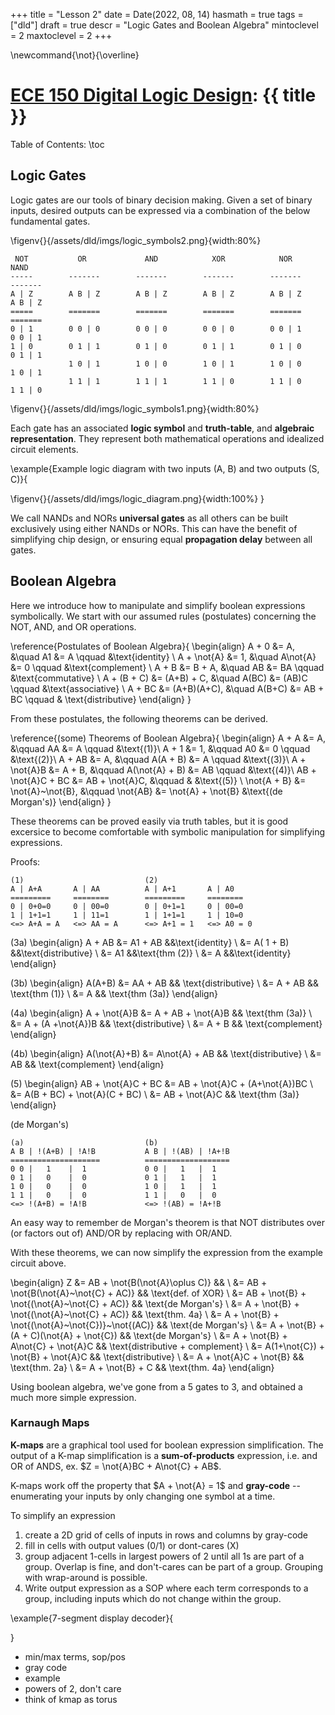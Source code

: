 +++
title = "Lesson 2"
date = Date(2022, 08, 14)
hasmath = true
tags = ["dld"]
draft = true
descr = "Logic Gates and Boolean Algebra"
mintoclevel = 2
maxtoclevel = 2
+++

\newcommand{\not}{\overline}

# [ECE 150 Digital Logic Design](/teaching/dld): {{ title }}

Table of Contents:
\toc

## Logic Gates
Logic gates are our tools of binary decision making. Given a set of binary 
inputs, desired outputs can be expressed via a combination of the below fundamental gates.

\figenv{}{/assets/dld/imgs/logic_symbols2.png}{width:80%}
```
 NOT           OR             AND            XOR            NOR            NAND
-----        -------        -------        -------        -------        -------
A | Z        A B | Z        A B | Z        A B | Z        A B | Z        A B | Z
=====        =======        =======        =======        =======        =======
0 | 1        0 0 | 0        0 0 | 0        0 0 | 0        0 0 | 1        0 0 | 1
1 | 0        0 1 | 1        0 1 | 0        0 1 | 1        0 1 | 0        0 1 | 1
             1 0 | 1        1 0 | 0        1 0 | 1        1 0 | 0        1 0 | 1
             1 1 | 1        1 1 | 1        1 1 | 0        1 1 | 0        1 1 | 0
```
\figenv{}{/assets/dld/imgs/logic_symbols1.png}{width:80%}

Each gate has an associated **logic symbol** and **truth-table**, and
**algebraic representation**. They represent both mathematical operations and
idealized circuit elements.

\example{Example logic diagram with two inputs (A, B) and two outputs (S, C)}{
<!-- \hoverfig{}{/assets/dld/imgs/ex_logic_diagram1.png}{/assets/dld/imgs/ex_logic_diagram2.png}{width:80%} -->
\figenv{}{/assets/dld/imgs/logic_diagram.png}{width:100%}
}

We call NANDs and NORs **universal gates** as all others can be built exclusively using 
either NANDs or NORs. This can have the benefit of simplifying chip design, or 
ensuring equal **propagation delay** between all gates. 

## Boolean Algebra
Here we introduce how to manipulate and simplify boolean expressions symbolically.
We start with our assumed rules (postulates) concerning the NOT, AND, and OR operations.

\reference{Postulates of Boolean Algebra}{
\begin{align}
A + 0 &= A,       &\quad A1 &= A \qquad &\text{identity} \\
A + \not{A} &= 1, &\quad A\not{A} &= 0 \qquad &\text{complement} \\
A + B &= B + A,   &\quad AB &= BA \qquad &\text{commutative} \\
A + (B + C) &= (A+B) + C, &\quad A(BC) &= (AB)C \qquad &\text{associative} \\
A + BC &= (A+B)(A+C), &\quad A(B+C) &= AB + BC \qquad & \text{distributive}
\end{align}
}

From these postulates, the following theorems can be derived.

\reference{(some) Theorems of Boolean Algebra}{
\begin{align}
A + A &= A, &\qquad AA &= A \qquad &\text{(1)}\\
A + 1 &= 1, &\qquad A0 &= 0 \qquad &\text{(2)}\\
A + AB &= A, &\qquad A(A + B) &= A \qquad                  &\text{(3)}\\
A + \not{A}B &= A + B, &\qquad A(\not{A} + B) &= AB \qquad &\text{(4)}\\
AB + \not{A}C + BC &= AB + \not{A}C, &\qquad & &\text{(5)} \\
\not{A + B} &= \not{A}~\not{B}, &\qquad \not{AB} &= \not{A} + \not{B} &\text{(de Morgan's)}
\end{align}
}

These theorems can be proved easily via truth tables, but it is 
good excersice to become comfortable with symbolic manipulation
for simplifying expressions.

Proofs:
```
(1)                           (2) 
A | A+A       A | AA          A | A+1       A | A0
=========     ========        =========     ========
0 | 0+0=0     0 | 00=0        0 | 0+1=1     0 | 00=0
1 | 1+1=1     1 | 11=1        1 | 1+1=1     1 | 10=0 
<=> A+A = A   <=> AA = A      <=> A+1 = 1   <=> A0 = 0
```

(3a)
\begin{align}
A + AB &= A1 + AB &&\text{identity} \\
&= A( 1 + B) &&\text{distributive} \\
&= A1  &&\text{thm (2)} \\
&= A &&\text{identity}
\end{align}

(3b)
\begin{align}
A(A+B) &= AA + AB && \text{distributive} \\
&= A + AB && \text{thm (1)} \\
&= A && \text{thm (3a)}
\end{align}

(4a)
\begin{align}
A + \not{A}B &= A + AB + \not{A}B && \text{thm (3a)} \\
&= A + (A +\not{A})B && \text{distributive} \\
&= A + B && \text{complement}
\end{align}

(4b)
\begin{align}
A(\not{A}+B) &= A\not{A} + AB && \text{distributive} \\
&= AB && \text{complement}
\end{align}

(5)
\begin{align}
AB + \not{A}C + BC &= AB + \not{A}C + (A+\not{A})BC \\
&= A(B + BC) + \not{A}(C + BC) \\
&= AB + \not{A}C && \text{thm (3a)}
\end{align}

(de Morgan's)
```
(a)                           (b)
A B | !(A+B) | !A!B           A B | !(AB) | !A+!B
====================          ===================
0 0 |   1    |  1             0 0 |   1   |  1
0 1 |   0    |  0             0 1 |   1   |  1
1 0 |   0    |  0             1 0 |   1   |  1
1 1 |   0    |  0             1 1 |   0   |  0
<=> !(A+B) = !A!B             <=> !(AB) = !A+!B
```

An easy way to remember de Morgan's theorem is that NOT distributes over (or
factors out of) AND/OR by replacing with OR/AND.

With these theorems, we can now simplify the expression from the example circuit above.

\begin{align}
Z &= AB + \not{B(\not{A}\oplus C)} && \\
&= AB + \not{B(\not{A}~\not{C} + AC)} && \text{def. of XOR} \\
&= AB + \not{B} + \not{(\not{A}~\not{C} + AC)} && \text{de Morgan's} \\
&= A + \not{B} + \not{(\not{A}~\not{C} + AC)} && \text{thm. 4a} \\
&= A + \not{B} + \not{(\not{A}~\not{C})}~\not{(AC)} && \text{de Morgan's} \\
&= A + \not{B} + (A + C)(\not{A} + \not{C}) && \text{de Morgan's} \\
&= A + \not{B} + A\not{C} + \not{A}C && \text{distributive + complement} \\
&= A(1+\not{C}) + \not{B} + \not{A}C && \text{distributive} \\
&= A + \not{A}C + \not{B} && \text{thm. 2a} \\
&= A + \not{B} + C && \text{thm. 4a}
\end{align}

Using boolean algebra, we've gone from a 5 gates to 3, and obtained a much 
more simple expression.

### Karnaugh Maps
**K-maps** are a graphical tool used for boolean expression simplification.
The output of a K-map simplification is a **sum-of-products** expression, 
i.e. and OR of ANDS, ex. $Z = \not{A}BC + A\not{C} + AB$.

K-maps work off the property that $A + \not{A} = 1$ and **gray-code** -- enumerating 
your inputs by only changing one symbol at a time.

To simplify an expression
1. create a 2D grid of cells of inputs in rows and columns by gray-code
2. fill in cells with output values (0/1) or dont-cares (X)
3. group adjacent 1-cells in largest powers of 2 until all 1s are part of a
   group. Overlap is fine, and don't-cares can be part of a group. Grouping
   with wrap-around is possible.
4. Write output expression as a SOP where each term corresponds to a group, including inputs 
which do not change within the group.

\example{7-segment display decoder}{

}



- min/max terms, sop/pos
- gray code
- example
- powers of 2, don't care
- think of kmap as torus



